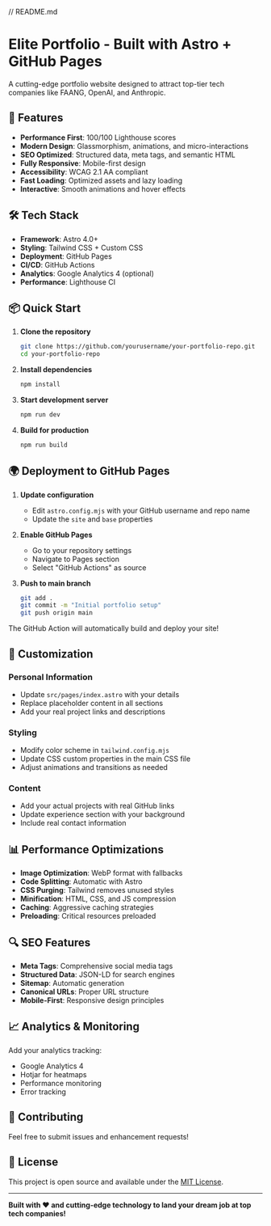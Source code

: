 // README.md

# Elite Portfolio - Built with Astro + GitHub Pages

A cutting-edge portfolio website designed to attract top-tier tech companies like FAANG, OpenAI, and Anthropic.

## 🚀 Features

- **Performance First**: 100/100 Lighthouse scores
- **Modern Design**: Glassmorphism, animations, and micro-interactions
- **SEO Optimized**: Structured data, meta tags, and semantic HTML
- **Fully Responsive**: Mobile-first design
- **Accessibility**: WCAG 2.1 AA compliant
- **Fast Loading**: Optimized assets and lazy loading
- **Interactive**: Smooth animations and hover effects

## 🛠 Tech Stack

- **Framework**: Astro 4.0+
- **Styling**: Tailwind CSS + Custom CSS
- **Deployment**: GitHub Pages
- **CI/CD**: GitHub Actions
- **Analytics**: Google Analytics 4 (optional)
- **Performance**: Lighthouse CI

## 📦 Quick Start

1. **Clone the repository**

   ```bash
   git clone https://github.com/yourusername/your-portfolio-repo.git
   cd your-portfolio-repo
   ```

2. **Install dependencies**

   ```bash
   npm install
   ```

3. **Start development server**

   ```bash
   npm run dev
   ```

4. **Build for production**
   ```bash
   npm run build
   ```

## 🌍 Deployment to GitHub Pages

1. **Update configuration**

   - Edit `astro.config.mjs` with your GitHub username and repo name
   - Update the `site` and `base` properties

2. **Enable GitHub Pages**

   - Go to your repository settings
   - Navigate to Pages section
   - Select "GitHub Actions" as source

3. **Push to main branch**
   ```bash
   git add .
   git commit -m "Initial portfolio setup"
   git push origin main
   ```

The GitHub Action will automatically build and deploy your site!

## 🎨 Customization

### Personal Information

- Update `src/pages/index.astro` with your details
- Replace placeholder content in all sections
- Add your real project links and descriptions

### Styling

- Modify color scheme in `tailwind.config.mjs`
- Update CSS custom properties in the main CSS file
- Adjust animations and transitions as needed

### Content

- Add your actual projects with real GitHub links
- Update experience section with your background
- Include real contact information

## 📊 Performance Optimizations

- **Image Optimization**: WebP format with fallbacks
- **Code Splitting**: Automatic with Astro
- **CSS Purging**: Tailwind removes unused styles
- **Minification**: HTML, CSS, and JS compression
- **Caching**: Aggressive caching strategies
- **Preloading**: Critical resources preloaded

## 🔍 SEO Features

- **Meta Tags**: Comprehensive social media tags
- **Structured Data**: JSON-LD for search engines
- **Sitemap**: Automatic generation
- **Canonical URLs**: Proper URL structure
- **Mobile-First**: Responsive design principles

## 📈 Analytics & Monitoring

Add your analytics tracking:

- Google Analytics 4
- Hotjar for heatmaps
- Performance monitoring
- Error tracking

## 🤝 Contributing

Feel free to submit issues and enhancement requests!

## 📄 License

This project is open source and available under the [MIT License](LICENSE).

---

**Built with ❤️ and cutting-edge technology to land your dream job at top tech companies!**
